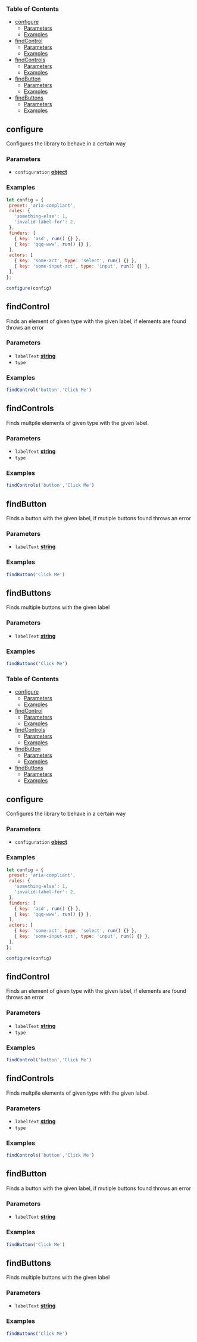 <!-- Generated by documentation.js. Update this documentation by updating the source code. -->

### Table of Contents

-   [configure][1]
    -   [Parameters][2]
    -   [Examples][3]
-   [findControl][4]
    -   [Parameters][5]
    -   [Examples][6]
-   [findControls][7]
    -   [Parameters][8]
    -   [Examples][9]
-   [findButton][10]
    -   [Parameters][11]
    -   [Examples][12]
-   [findButtons][13]
    -   [Parameters][14]
    -   [Examples][15]

## configure

Configures the library to behave in a certain way

### Parameters

-   `configuration` **[object][16]** 

### Examples

```javascript
let config = {
 preset: 'aria-compliant',
 rules: {
   'something-else': 1,
   'invalid-label-for': 2,
 },
 finders: [
   { key: 'asd', run() {} },
   { key: 'qqq-www', run() {} },
 ],
 actors: [
   { key: 'some-act', type: 'select', run() {} },
   { key: 'some-input-act', type: 'input', run() {} },
 ],
};

configure(config)
```

## findControl

Finds an element of given type with the given label, if elements are found
throws an error

### Parameters

-   `labelText` **[string][17]** 
-   `type`  

### Examples

```javascript
findControl('button','Click Me')
```

## findControls

Finds multpile elements of given type with the given label.

### Parameters

-   `labelText` **[string][17]** 
-   `type`  

### Examples

```javascript
findControls('button','Click Me')
```

## findButton

Finds a button with the given label, if mutiple buttons found throws an error

### Parameters

-   `labelText` **[string][17]** 

### Examples

```javascript
findButton('Click Me')
```

## findButtons

Finds multiple buttons with the given label

### Parameters

-   `labelText` **[string][17]** 

### Examples

```javascript
findButtons('Click Me')
```

[1]: #configure

[2]: #parameters

[3]: #examples

[4]: #findcontrol

[5]: #parameters-1

[6]: #examples-1

[7]: #findcontrols

[8]: #parameters-2

[9]: #examples-2

[10]: #findbutton

[11]: #parameters-3

[12]: #examples-3

[13]: #findbuttons

[14]: #parameters-4

[15]: #examples-4

[16]: https://developer.mozilla.org/docs/Web/JavaScript/Reference/Global_Objects/Object

[17]: https://developer.mozilla.org/docs/Web/JavaScript/Reference/Global_Objects/String
<!-- Generated by documentation.js. Update this documentation by updating the source code. -->

### Table of Contents

-   [configure][1]
    -   [Parameters][2]
    -   [Examples][3]
-   [findControl][4]
    -   [Parameters][5]
    -   [Examples][6]
-   [findControls][7]
    -   [Parameters][8]
    -   [Examples][9]
-   [findButton][10]
    -   [Parameters][11]
    -   [Examples][12]
-   [findButtons][13]
    -   [Parameters][14]
    -   [Examples][15]

## configure

Configures the library to behave in a certain way

### Parameters

-   `configuration` **[object][16]** 

### Examples

```javascript
let config = {
 preset: 'aria-compliant',
 rules: {
   'something-else': 1,
   'invalid-label-for': 2,
 },
 finders: [
   { key: 'asd', run() {} },
   { key: 'qqq-www', run() {} },
 ],
 actors: [
   { key: 'some-act', type: 'select', run() {} },
   { key: 'some-input-act', type: 'input', run() {} },
 ],
};

configure(config)
```

## findControl

Finds an element of given type with the given label, if elements are found
throws an error

### Parameters

-   `labelText` **[string][17]** 
-   `type`  

### Examples

```javascript
findControl('button','Click Me')
```

## findControls

Finds multpile elements of given type with the given label.

### Parameters

-   `labelText` **[string][17]** 
-   `type`  

### Examples

```javascript
findControls('button','Click Me')
```

## findButton

Finds a button with the given label, if mutiple buttons found throws an error

### Parameters

-   `labelText` **[string][17]** 

### Examples

```javascript
findButton('Click Me')
```

## findButtons

Finds multiple buttons with the given label

### Parameters

-   `labelText` **[string][17]** 

### Examples

```javascript
findButtons('Click Me')
```

[1]: #configure

[2]: #parameters

[3]: #examples

[4]: #findcontrol

[5]: #parameters-1

[6]: #examples-1

[7]: #findcontrols

[8]: #parameters-2

[9]: #examples-2

[10]: #findbutton

[11]: #parameters-3

[12]: #examples-3

[13]: #findbuttons

[14]: #parameters-4

[15]: #examples-4

[16]: https://developer.mozilla.org/docs/Web/JavaScript/Reference/Global_Objects/Object

[17]: https://developer.mozilla.org/docs/Web/JavaScript/Reference/Global_Objects/String
